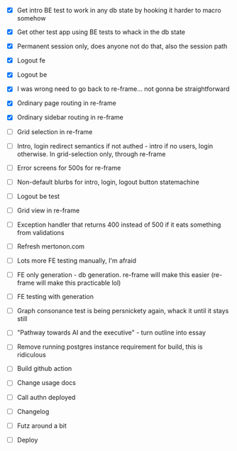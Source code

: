 - [x] Get intro BE test to work in any db state by hooking it harder to macro somehow
- [x] Get other test app using BE tests to whack in the db state
- [x] Permanent session only, does anyone not do that, also the session path
- [x] Logout fe
- [x] Logout be
- [x] I was wrong need to go back to re-frame... not gonna be straightforward
- [x] Ordinary page routing in re-frame
- [x] Ordinary sidebar routing in re-frame

- [ ] Grid selection in re-frame
- [ ] Intro, login redirect semantics if not authed - intro if no users, login otherwise. In grid-selection only, through re-frame
- [ ] Error screens for 500s for re-frame

- [ ] Non-default blurbs for intro, login, logout button statemachine
- [ ] Logout be test
- [ ] Grid view in re-frame

- [ ] Exception handler that returns 400 instead of 500 if it eats something from validations
- [ ] Refresh mertonon.com
- [ ] Lots more FE testing manually, I'm afraid

- [ ] FE only generation - db generation. re-frame will make this easier (re-frame will make this practicable lol)
- [ ] FE testing with generation

- [ ] Graph consonance test is being persnickety again, whack it until it stays still
- [ ] "Pathway towards AI and the executive" - turn outline into essay
- [ ] Remove running postgres instance requirement for build, this is ridiculous
- [ ] Build github action
- [ ] Change usage docs
- [ ] Call authn deployed
- [ ] Changelog
- [ ] Futz around a bit
- [ ] Deploy
